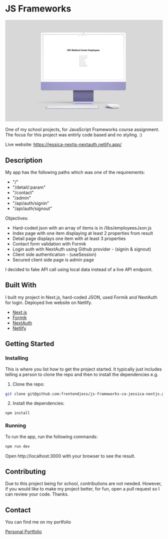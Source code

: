 # JS Frameworks

![image](https://raw.githubusercontent.com/frontendjess/repoimagesportfolio/main/images/jsframeworks-mockup.png)

One of my school projects, for JavaScript Frameworks course assignment. The focus for this project was entirly code based and no styling. :)

Live website: https://jessica-nextjs-nextauth.netlify.app/

## Description

My app has the following paths which was one of the requirements:

- "/"
- "/detail/:param"
- "/contact"
- "/admin"
- "/api/auth/signin"
- "/api/auth/signout"

Objectives:

- Hard-coded json with an array of items is in /libs/employeesJson.js
- Index page with one item displaying at least 2 properties from result
- Detail page displays one item with at least 3 properties
- Contact form validation with Formik
- Login auth with NextAuth using Github provider - (signin & signout)
- Client side authentication - (useSession)
- Secured client side page is admin page

I decided to fake API call using local data instead of a live API endpoint.

## Built With

I built my project in Next.js, hard-coded JSON, used Formik and NextAuth for login. Deployed live website on Netlify.

- [Next.js](https://nextjs.org/)
- [Formik](https://formik.org/)
- [NextAuth](https://next-auth.js.org/)
- [Netlify](https://www.netlify.com/)

## Getting Started

### Installing

This is where you list how to get the project started. It typically just includes telling a person to clone the repo and then to install the dependencies e.g.

1. Clone the repo:

```bash
git clone git@github.com:frontendjess/js-frameworks-ca-jessica-nextjs.git
```

2. Install the dependencies:

```
npm install
```

### Running

To run the app, run the following commands:

```bash
npm run dev
```

Open http://localhost:3000 with your browser to see the result.

## Contributing

Due to this project being for school, contributions are not needed. However, if you would like to make my project better, for fun, open a pull request so I can review your code. Thanks.

## Contact

You can find me on my portfolio

[Personal Portfolio](https://jessicadevportfolio.netlify.app/)
